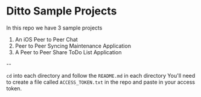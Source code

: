 # Ditto Sample Projects

In this repo we have 3 sample projects

1. An iOS Peer to Peer Chat 
2. Peer to Peer Syncing Maintenance Application
3. A Peer to Peer Share ToDo List Application

--

`cd` into each directory and follow the `README.md` in each directory
You'll need to create a file called `ACCESS_TOKEN.txt` in the repo and paste in your access token. 
